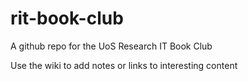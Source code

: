 # rit-book-club
A github repo for the UoS Research IT Book Club

Use the wiki to add notes or links to interesting content
